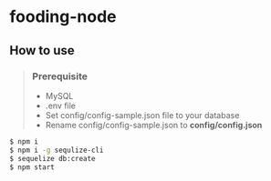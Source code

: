 # fooding-node

## How to use

> ### Prerequisite
> * MySQL
> * .env file
> * Set config/config-sample.json file to your database
> * Rename config/config-sample.json to **config/config.json**

```sh
$ npm i
$ npm i -g sequlize-cli
$ sequelize db:create
$ npm start
```